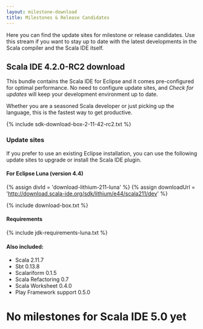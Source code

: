 ```yaml
---
layout: milestone-download
title: Milestones & Release Candidates
---
```


Here you can find the update sites for milestone or release candidates. Use this stream if you want to stay
up to date with the latest developments in the Scala compiler and the Scala IDE itself.

## Scala IDE 4.2.0-RC2 download

This bundle contains the Scala IDE for Eclipse and it comes pre-configured
for optimal performance. No need to configure update sites, and *Check for updates* will keep your
development environment up to date.

Whether you are a seasoned Scala developer or just picking up the language, this is the fastest way to get productive.

{% include sdk-download-box-2-11-42-rc2.txt %}

### Update sites

If you prefer to use an existing Eclipse installation, you can use the following update sites to upgrade or install the Scala IDE plugin.

#### For Eclipse Luna (version 4.4)

{% assign divId = 'download-lithium-211-luna' %}
{% assign downloadUrl = 'http://download.scala-ide.org/sdk/lithium/e44/scala211/dev' %}

{% include download-box.txt %}

#### Requirements
{% include jdk-requirements-luna.txt %}

#### Also included:

* Scala 2.11.7
* Sbt 0.13.8
* Scalariform 0.1.5
* Scala Refactoring 0.7
* Scala Worksheet 0.4.0
* Play Framework support 0.5.0

# No milestones for Scala IDE 5.0 yet

[luna]: https://projects.eclipse.org/releases/luna
